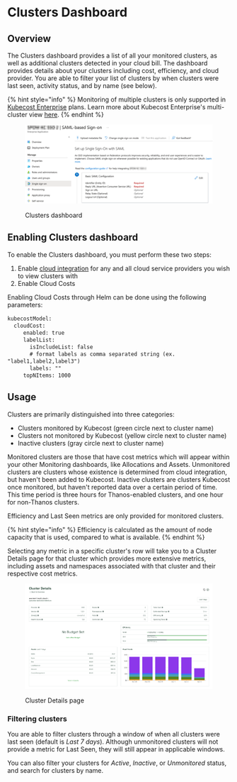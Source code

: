 # Clusters Dashboard

## Overview

The Clusters dashboard provides a list of all your monitored clusters, as well as additional clusters detected in your cloud bill. The dashboard provides details about your clusters including cost, efficiency, and cloud provider. You are able to filter your list of clusters by when clusters were last seen, activity status, and by name (see below).

{% hint style="info" %}
Monitoring of multiple clusters is only supported in [Kubecost Enterprise](https://www.kubecost.com/pricing/) plans. Learn more about Kubecost Enterprise's multi-cluster view [here](https://docs.kubecost.com/install-and-configure/install/multi-cluster).
{% endhint %}

<figure><img src="../../.gitbook/assets/image (1).png" alt=""><figcaption><p>Clusters dashboard</p></figcaption></figure>

## Enabling Clusters dashboard

To enable the Clusters dashboard, you must perform these two steps:

1. Enable [cloud integration](https://docs.kubecost.com/install-and-configure/install/cloud-integration) for any and all cloud service providers you wish to view clusters with
2. Enable Cloud Costs

Enabling Cloud Costs through Helm can be done using the following parameters:

```
kubecostModel:
  cloudCost:
     enabled: true
     labelList:
       isIncludeList: false
       # format labels as comma separated string (ex. "label1,label2,label3")
       labels: ""
     topNItems: 1000
```

## Usage

Clusters are primarily distinguished into three categories:

* Clusters monitored by Kubecost (green circle next to cluster name)
* Clusters not monitored by Kubecost (yellow circle next to cluster name)
* Inactive clusters (gray circle next to cluster name)

Monitored clusters are those that have cost metrics which will appear within your other Monitoring dashboards, like Allocations and Assets. Unmonitored clusters are clusters whose existence is determined from cloud integration, but haven't been added to Kubecost. Inactive clusters are clusters Kubecost once monitored, but haven't reported data over a certain period of time. This time period is three hours for Thanos-enabled clusters, and one hour for non-Thanos clusters.

Efficiency and Last Seen metrics are only provided for monitored clusters.

{% hint style="info" %}
Efficiency is calculated as the amount of node capacity that is used, compared to what is available.
{% endhint %}

Selecting any metric in a specific cluster's row will take you to a Cluster Details page for that cluster which provides more extensive metrics, including assets and namespaces associated with that cluster and their respective cost metrics.

<figure><img src="../../.gitbook/assets/image (2) (1).png" alt=""><figcaption><p>Cluster Details page</p></figcaption></figure>

### Filtering clusters

You are able to filter clusters through a window of when all clusters were last seen (default is _Last 7 days_). Although unmonitored clusters will not provide a metric for Last Seen, they will still appear in applicable windows.

You can also filter your clusters for _Active_, _Inactive_, or _Unmonitored_ status, and search for clusters by name.
